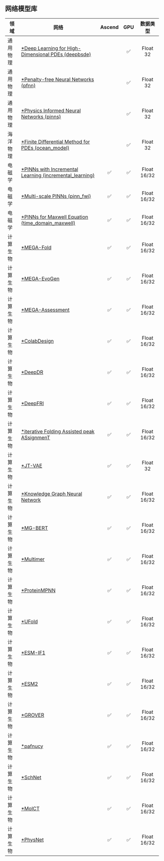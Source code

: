 ## 网络模型库

| 领域    | 网络                                                                                                                                      | Ascend | GPU |    数据类型     |
|-------|-----------------------------------------------------------------------------------------------------------------------------------------|:------:|:---:|:-----------:|
| 通用物理  | [*Deep Learning for High-Dimensional PDEs (deepbsde)](https://gitee.com/mindspore/models/tree/master/research/hpc/deepbsde/README.md)   |        |  ✅  |  Float 32   |
| 通用物理  | [*Penalty-free Neural Networks (pfnn)](https://gitee.com/mindspore/models/tree/master/research/hpc/pfnn/README_CN.md)                   |        |  ✅  |  Float 32   |
| 通用物理  | [*Physics Informed Neural Networks (pinns)](https://gitee.com/mindspore/models/tree/master/research/hpc/pinns/README_CN.md)             |        |  ✅  |  Float 32   |
| 海洋物理  | [*Finite Differential Method for PDEs (ocean_model)](https://gitee.com/mindspore/models/tree/master/research/hpc/ocean_model/README.md) |        |  ✅  |  Float 32   |
| 电磁学   | [*PINNs with Incremental Learning (incremental_learning)](./MindElec/examples/physics_driven/incremental_learning/README_CN.md)        |   ✅    |  ✅  | Float 16/32 |
| 电磁学   | [*Multi-scale PINNs (pinn_fwi)](./MindElec/examples/physics_driven/pinnFWI/README.md)                                                  |   ✅    |  ✅  | Float 16/32 |
| 电磁学   | [*PINNs for Maxwell Equation (time_domain_maxwell)](./MindElec/examples/physics_driven/time_domain_maxwell/README_CN.md)               |   ✅    |  ✅  | Float 16/32 |
| 计算生物 | [*MEGA-Fold](./MindSPONGE/applications/MEGAProtein/README_CN.md)         |   ✅   | ✅ | Float 16/32 |
| 计算生物 | [*MEGA-EvoGen](./MindSPONGE/applications/MEGAProtein/README_CN.md)       |   ✅   | ✅ | Float 16/32 |
| 计算生物 | [*MEGA-Assessment](./MindSPONGE/applications/MEGAProtein/README_CN.md)   |   ✅   | ✅ | Float 16/32 |
| 计算生物 | [*ColabDesign](./MindSPONGE/applications/research/Colabdesign)           |   ✅   | ✅ | Float 16/32 |
| 计算生物 | [*DeepDR](./MindSPONGE/applications/research/DeepDR/README.md)           |   ✅   | ✅ | Float 16/32 |
| 计算生物 | [*DeepFRI](./MindSPONGE/applications/research/DeepFRI/README_CN.md)      |   ✅   | ✅ | Float 16/32 |
| 计算生物 | [*iterative Folding Assisted peak ASsignmenT](./MindSPONGE/applications/research/FAAST/README_CN.md)          |   ✅   | ✅ | Float 16/32 |
| 计算生物 | [*JT-VAE](./MindSPONGE/applications/research/JT-VAE/README.md)           |   ✅   | ✅ |  Float 32  |
| 计算生物 | [*Knowledge Graph Neural Network](./MindSPONGE/applications/research/KGNN/README.md)               |   ✅   | ✅ | Float 16/32 |
| 计算生物 | [*MG-BERT](https://gitee.com/mindspore/mindscience/blob/master/MindSPONGE/applications/research/MG_BERT/README.md)         |   ✅   | ✅ | Float 16/32 |
| 计算生物 | [*Multimer](./MindSPONGE/applications/research/Multimer/README.md)       |   ✅   | ✅ | Float 16/32 |
| 计算生物 | [*ProteinMPNN](./MindSPONGE/applications/research/ProteinMPNN/README.md) |   ✅   | ✅ | Float 16/32 |
| 计算生物 | [*UFold](./MindSPONGE/applications/research/UFold/README_CN.md)          |   ✅   | ✅ | Float 16/32 |
| 计算生物 | [*ESM-IF1](./MindSPONGE/applications/research/esm/README_CN.md)              |   ✅   | ✅ | Float 16/32 |
| 计算生物 | [*ESM2]()              |   ✅   | ✅ | Float 16/32 |
| 计算生物 | [*GROVER](./MindSPONGE/applications/research/grover/README.md)           |   ✅   | ✅ | Float 16/32 |
| 计算生物 | [*pafnucy](./MindSPONGE/applications/research/pafnucy/README.md)         |   ✅   | ✅ | Float 16/32 |
| 计算生物 | [*SchNet](./MindSPONGE/cybertron/)              |   ✅   | ✅ | Float 16/32 |
| 计算生物 | [*MolCT](./MindSPONGE/cybertron/)              |   ✅   | ✅ | Float 16/32 |
| 计算生物 | [*PhysNet](./MindSPONGE/cybertron/)              |   ✅   | ✅ | Float 16/32 |